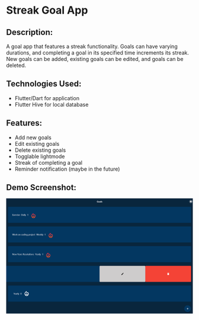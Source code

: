 # Streak Goal App

## Description: 
A goal app that features a streak functionality. Goals can have varying durations, and completing a goal in its specified time increments its streak. New goals can be added, existing goals can be edited, and goals can be deleted.

## Technologies Used:
- Flutter/Dart for application
- Flutter Hive for local database

## Features:
- Add new goals
- Edit existing goals
- Delete existing goals
- Togglable lightmode
- Streak of completing a goal
- Reminder notification (maybe in the future)

## Demo Screenshot:
![Alt text](https://github.com/kilianjj/DailyGoalApp/blob/main/Demo.png)

